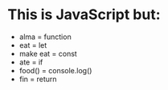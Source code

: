 # This is JavaScript but:
- alma = function
- eat = let
- make eat = const
- ate = if
- food() = console.log()
- fin = return